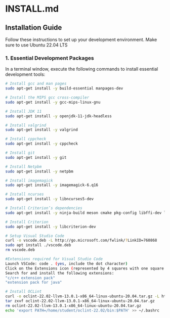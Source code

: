 # INSTALL.md

## Installation Guide

Follow these instructions to set up your development environment. Make sure to use Ubuntu 22.04 LTS

### 1. Essential Development Packages
In a terminal window, execute the following commands to install essential development tools:

```bash
# Install gcc and man pages
sudo apt-get install -y build-essential manpages-dev

# Install the MIPS gcc cross-compiler
sudo apt-get install -y gcc-mips-linux-gnu

# Install JDK 11
sudo apt-get install -y openjdk-11-jdk-headless

# Install valgrind
sudo apt-get install -y valgrind

# Install cppcheck
sudo apt-get install -y cppcheck

# Install git
sudo apt-get install -y git 

# Install Netpbm
sudo apt-get install -y netpbm

# Install imagemagick
sudo apt-get install -y imagemagick-6.q16

# Install ncurses
sudo apt-get install -y libncurses5-dev

# Install Criterion’s dependencies
sudo apt-get install -y ninja-build meson cmake pkg-config libffi-dev libgit2-dev

# Install Criterion
sudo apt-get install -y libcriterion-dev

# Setup Visual Studio Code
curl -o vscode.deb -L http://go.microsoft.com/fwlink/?LinkID=760868
sudo apt install ./vscode.deb
rm vscode.deb

#Extensions required for Visual Studio Code
Launch VSCode: code . (yes, include the dot character)
Click on the Extensions icon (represented by 4 squares with one square displaced).
Search for and install the following extensions:
"c/c++ extension pack"
"extension pack for java"

# Install OCLint
curl -o oclint-22.02-llvm-13.0.1-x86_64-linux-ubuntu-20.04.tar.gz -L https://github.com/oclint/oclint/releases/download/v22.02/oclint-22.02-llvm-13.0.1-x86_64-linux-ubuntu-20.04.tar.gz
tar zxvf oclint-22.02-llvm-13.0.1-x86_64-linux-ubuntu-20.04.tar.gz
rm oclint-22.02-llvm-13.0.1-x86_64-linux-ubuntu-20.04.tar.gz
echo 'export PATH=/home/student/oclint-22.02/bin:$PATH' >> ~/.bashrc


